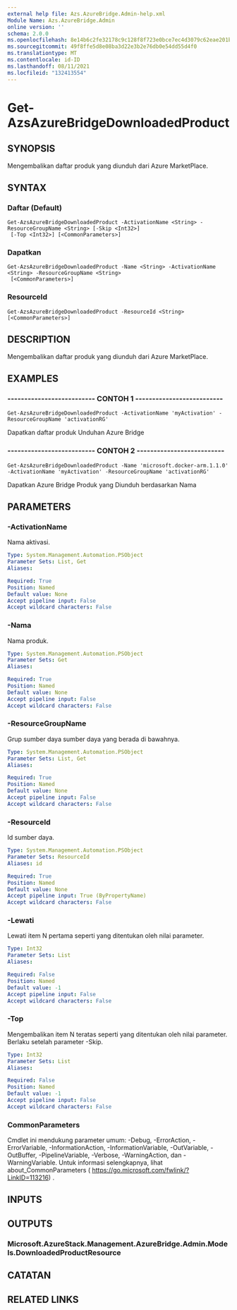 ```yaml
---
external help file: Azs.AzureBridge.Admin-help.xml
Module Name: Azs.AzureBridge.Admin
online version: ''
schema: 2.0.0
ms.openlocfilehash: 8e14b6c2fe32178c9c128f8f723e0bce7ec4d3079c62eae201b582ee8978de4b
ms.sourcegitcommit: 49f8ffe5d8e08ba3d22e3b2e76db0e54dd55d4f0
ms.translationtype: MT
ms.contentlocale: id-ID
ms.lasthandoff: 08/11/2021
ms.locfileid: "132413554"
---
```

# Get-AzsAzureBridgeDownloadedProduct

## SYNOPSIS
Mengembalikan daftar produk yang diunduh dari Azure MarketPlace.

## SYNTAX

### Daftar (Default)
```
Get-AzsAzureBridgeDownloadedProduct -ActivationName <String> -ResourceGroupName <String> [-Skip <Int32>]
 [-Top <Int32>] [<CommonParameters>]
```

### Dapatkan
```
Get-AzsAzureBridgeDownloadedProduct -Name <String> -ActivationName <String> -ResourceGroupName <String>
 [<CommonParameters>]
```

### ResourceId
```
Get-AzsAzureBridgeDownloadedProduct -ResourceId <String> [<CommonParameters>]
```

## DESCRIPTION
Mengembalikan daftar produk yang diunduh dari Azure MarketPlace.

## EXAMPLES

### -------------------------- CONTOH 1 --------------------------
```
Get-AzsAzureBridgeDownloadedProduct -ActivationName 'myActivation' -ResourceGroupName 'activationRG'
```

Dapatkan daftar produk Unduhan Azure Bridge

### -------------------------- CONTOH 2 --------------------------
```
Get-AzsAzureBridgeDownloadedProduct -Name 'microsoft.docker-arm.1.1.0' -ActivationName 'myActivation' -ResourceGroupName 'activationRG'
```

Dapatkan Azure Bridge Produk yang Diunduh berdasarkan Nama

## PARAMETERS

### -ActivationName
Nama aktivasi.

```yaml
Type: System.Management.Automation.PSObject
Parameter Sets: List, Get
Aliases: 

Required: True
Position: Named
Default value: None
Accept pipeline input: False
Accept wildcard characters: False
```

### -Nama
Nama produk.

```yaml
Type: System.Management.Automation.PSObject
Parameter Sets: Get
Aliases: 

Required: True
Position: Named
Default value: None
Accept pipeline input: False
Accept wildcard characters: False
```

### -ResourceGroupName
Grup sumber daya sumber daya yang berada di bawahnya.

```yaml
Type: System.Management.Automation.PSObject
Parameter Sets: List, Get
Aliases: 

Required: True
Position: Named
Default value: None
Accept pipeline input: False
Accept wildcard characters: False
```

### -ResourceId
Id sumber daya.

```yaml
Type: System.Management.Automation.PSObject
Parameter Sets: ResourceId
Aliases: id

Required: True
Position: Named
Default value: None
Accept pipeline input: True (ByPropertyName)
Accept wildcard characters: False
```

### -Lewati
Lewati item N pertama seperti yang ditentukan oleh nilai parameter.

```yaml
Type: Int32
Parameter Sets: List
Aliases: 

Required: False
Position: Named
Default value: -1
Accept pipeline input: False
Accept wildcard characters: False
```

### -Top
Mengembalikan item N teratas seperti yang ditentukan oleh nilai parameter.
Berlaku setelah parameter -Skip.

```yaml
Type: Int32
Parameter Sets: List
Aliases: 

Required: False
Position: Named
Default value: -1
Accept pipeline input: False
Accept wildcard characters: False
```

### CommonParameters
Cmdlet ini mendukung parameter umum: -Debug, -ErrorAction, -ErrorVariable, -InformationAction, -InformationVariable, -OutVariable, -OutBuffer, -PipelineVariable, -Verbose, -WarningAction, dan -WarningVariable. Untuk informasi selengkapnya, lihat about_CommonParameters ( https://go.microsoft.com/fwlink/?LinkID=113216) .

## INPUTS

## OUTPUTS

### Microsoft.AzureStack.Management.AzureBridge.Admin.Models.DownloadedProductResource

## CATATAN

## RELATED LINKS

